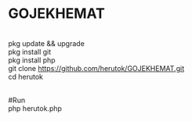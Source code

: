 # GOJEKHEMAT
<br>pkg update && upgrade
<br>pkg install git
<br>pkg install php
<br>git clone https://github.com/herutok/GOJEKHEMAT.git
<br>cd herutok

<br>#Run
<br>php herutok.php
